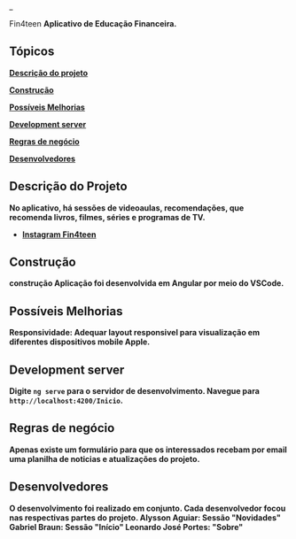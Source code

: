 _

Fin4teen  <b>Aplicativo de Educação Financeira.<br>  

## Tópicos    
  [Descrição do projeto](#descrição-do-projeto)
  
  [Construção](#construção)
  
  [Possíveis Melhorias](#possíveis-melhorias)
  
  [Development server](#development-server)
  
  [Regras de negócio](#regras-de-negócio)
  
  [Desenvolvedores](#desenvolvedores) 

  
## Descrição do Projeto
<b>No aplicativo, há sessões de videoaulas, recomendações, que recomenda livros, filmes, séries e programas de TV. <br>
 
 * [Instagram Fin4teen](https://www.instagram.com/fin4teenapp/)

## Construção 
 construção Aplicação foi desenvolvida em Angular por meio do VSCode.
 
## Possíveis Melhorias
 <b>Responsividade</b>: Adequar layout responsivel para visualização em diferentes dispositivos mobile Apple. 
  
## Development server
 Digite `ng serve` para o servidor de desenvolvimento. Navegue para `http://localhost:4200/Inicio`.
  
## Regras de negócio
 Apenas existe um formulário para que os interessados recebam por email uma planilha de noticias  e atualizações do projeto.
  
## Desenvolvedores
  O desenvolvimento foi realizado em conjunto. Cada desenvolvedor focou nas respectivas partes do projeto.
  Alysson Aguiar: Sessão "Novidades"
  Gabriel Braun: Sessão "Início"
  Leonardo José Portes: "Sobre"
